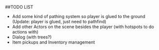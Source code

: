 ##TODO LIST


- Add some kind of pathing system so player is glued to the ground (Update: player is glued, just need to pathfind)
- Add other Actors on the scene besides the player (with hotspots to do actions with)
- Dialog (with trees?)
- Item pickups and Inventory management